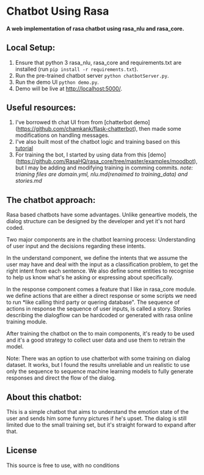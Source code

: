 # Chatbot Using Rasa

#### A web implementation of rasa chatbot using rasa_nlu and rasa_core.

## Local Setup:
 1. Ensure that python 3 rasa_nlu, rasa_core and requirements.txt are installed (run `pip install -r requirements.txt`).
 2. Run the pre-trained chatbot server `python chatbotServer.py`.
 3. Run the demo UI `python demo.py`.
 4. Demo will be live at [http://localhost:5000/](http://localhost:5000/).

## Useful resources:
1. I've borrowed th chat UI from from [chatterbot demo] (https://github.com/chamkank/flask-chatterbot), then made some modifications on handling messages.
2. I've also built most of the chatbot logic and training based on this [tutorial](https://github.com/JustinaPetr/Weatherbot_Tutorial)
3. For training the bot, I started by using data from this [demo] (https://github.com/RasaHQ/rasa_core/tree/master/examples/moodbot), but I may be adding and modifying training in comming commits. *note: trianing files are domain.yml, nlu.md(renaimed to training_data) and stories.md*

## The chatbot approach:
Rasa based chatbots have some advantages. Unlike geneartive models, the dialog structure can be designed by the developer and yet it's not hard coded.

Two major components are in the chatbot learning process: Understanding of user input and the decisions regarding these intents.

In the understand component, we define the intents that we assume the user may have and deal with the input as a classification problem, to get the right intent from each sentence.  We also define some entities to recognise to help us know what's he asking or expressing about specifically.

In the response component comes a feature that I like in rasa_core module.  we define actions that are either a direct response or some scripts we need to run *like calling third party or quering database".  The sequence of actions in response the sequence of user inputs, is called a story.  Stories describing the dialogflow can be hardcoded or generated with rasa online training module.

After training the chatbot on the to main components, it's ready to be used and it's a good strategy to collect user data and use them to retrain the model.

Note: There was an option to use chatterbot with some training on dialog dataset. It works, but I found the results unreliable and un realistic to use only the sequence to sequence machine learning models to fully generate responses and direct the flow of the dialog. 

## About this chatbot:
This is a simple chatbot that aims to understand the emotion state of the user and sends him some funny pictures if he's upset.
The dialog is still limited due to the small training set, but it's straight forward to expand after that.

## License
This source is free to use, with no conditions